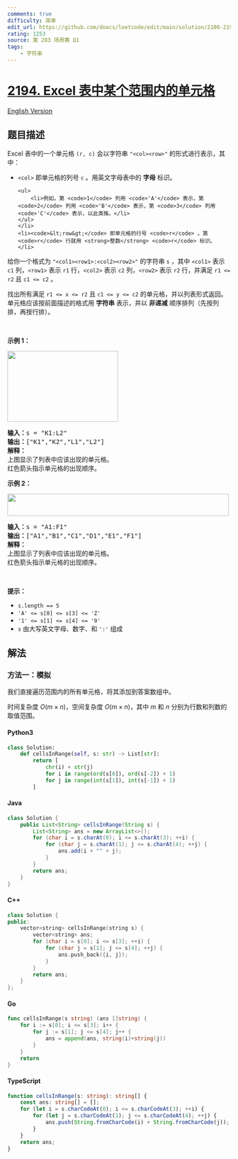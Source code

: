 ```yaml
---
comments: true
difficulty: 简单
edit_url: https://github.com/doocs/leetcode/edit/main/solution/2100-2199/2194.Cells%20in%20a%20Range%20on%20an%20Excel%20Sheet/README.md
rating: 1253
source: 第 283 场周赛 Q1
tags:
    - 字符串
---
```


<!-- problem:start -->

# [2194. Excel 表中某个范围内的单元格](https://leetcode.cn/problems/cells-in-a-range-on-an-excel-sheet)

[English Version](/solution/2100-2199/2194.Cells%20in%20a%20Range%20on%20an%20Excel%20Sheet/README_EN.md)

## 题目描述

<!-- description:start -->

<p>Excel 表中的一个单元格 <code>(r, c)</code> 会以字符串 <code>"&lt;col&gt;&lt;row&gt;"</code> 的形式进行表示，其中：</p>

<ul>
	<li><code>&lt;col&gt;</code> 即单元格的列号 <code>c</code> 。用英文字母表中的 <strong>字母</strong> 标识。

    <ul>
    	<li>例如，第 <code>1</code> 列用 <code>'A'</code> 表示，第 <code>2</code> 列用 <code>'B'</code> 表示，第 <code>3</code> 列用 <code>'C'</code> 表示，以此类推。</li>
    </ul>
    </li>
    <li><code>&lt;row&gt;</code> 即单元格的行号 <code>r</code> 。第 <code>r</code> 行就用 <strong>整数</strong> <code>r</code> 标识。</li>

</ul>

<p>给你一个格式为 <code>"&lt;col1&gt;&lt;row1&gt;:&lt;col2&gt;&lt;row2&gt;"</code> 的字符串 <code>s</code> ，其中 <code>&lt;col1&gt;</code> 表示 <code>c1</code> 列，<code>&lt;row1&gt;</code> 表示 <code>r1</code> 行，<code>&lt;col2&gt;</code> 表示 <code>c2</code> 列，<code>&lt;row2&gt;</code> 表示 <code>r2</code> 行，并满足 <code>r1 &lt;= r2</code> 且 <code>c1 &lt;= c2</code> 。</p>

<p>找出所有满足&nbsp;<code>r1 &lt;= x &lt;= r2</code> 且 <code>c1 &lt;= y &lt;= c2</code> 的单元格，并以列表形式返回。单元格应该按前面描述的格式用 <strong>字符串</strong> 表示，并以 <strong>非递减</strong> 顺序排列（先按列排，再按行排）。</p>

<p>&nbsp;</p>

<p><strong>示例 1：</strong></p>

<p><img alt="" src="https://fastly.jsdelivr.net/gh/doocs/leetcode@main/solution/2100-2199/2194.Cells%20in%20a%20Range%20on%20an%20Excel%20Sheet/images/ex1drawio.png" style="width: 250px; height: 160px;" /></p>

<pre>
<strong>输入：</strong>s = "K1:L2"
<strong>输出：</strong>["K1","K2","L1","L2"]
<strong>解释：</strong>
上图显示了列表中应该出现的单元格。
红色箭头指示单元格的出现顺序。
</pre>

<p><strong>示例 2：</strong></p>

<p><img alt="" src="https://fastly.jsdelivr.net/gh/doocs/leetcode@main/solution/2100-2199/2194.Cells%20in%20a%20Range%20on%20an%20Excel%20Sheet/images/exam2drawio.png" style="width: 500px; height: 50px;" /></p>

<pre>
<strong>输入：</strong>s = "A1:F1"
<strong>输出：</strong>["A1","B1","C1","D1","E1","F1"]
<strong>解释：</strong>
上图显示了列表中应该出现的单元格。 
红色箭头指示单元格的出现顺序。
</pre>

<p>&nbsp;</p>

<p><strong>提示：</strong></p>

<ul>
	<li><code>s.length == 5</code></li>
	<li><code>'A' &lt;= s[0] &lt;= s[3] &lt;= 'Z'</code></li>
	<li><code>'1' &lt;= s[1] &lt;= s[4] &lt;= '9'</code></li>
	<li><code>s</code> 由大写英文字母、数字、和 <code>':'</code> 组成</li>
</ul>

<!-- description:end -->

## 解法

<!-- solution:start -->

### 方法一：模拟

我们直接遍历范围内的所有单元格，将其添加到答案数组中。

时间复杂度 $O(m \times n)$，空间复杂度 $O(m \times n)$，其中 $m$ 和 $n$ 分别为行数和列数的取值范围。

<!-- tabs:start -->

#### Python3

```python
class Solution:
    def cellsInRange(self, s: str) -> List[str]:
        return [
            chr(i) + str(j)
            for i in range(ord(s[0]), ord(s[-2]) + 1)
            for j in range(int(s[1]), int(s[-1]) + 1)
        ]
```

#### Java

```java
class Solution {
    public List<String> cellsInRange(String s) {
        List<String> ans = new ArrayList<>();
        for (char i = s.charAt(0); i <= s.charAt(3); ++i) {
            for (char j = s.charAt(1); j <= s.charAt(4); ++j) {
                ans.add(i + "" + j);
            }
        }
        return ans;
    }
}
```

#### C++

```cpp
class Solution {
public:
    vector<string> cellsInRange(string s) {
        vector<string> ans;
        for (char i = s[0]; i <= s[3]; ++i) {
            for (char j = s[1]; j <= s[4]; ++j) {
                ans.push_back({i, j});
            }
        }
        return ans;
    }
};
```

#### Go

```go
func cellsInRange(s string) (ans []string) {
	for i := s[0]; i <= s[3]; i++ {
		for j := s[1]; j <= s[4]; j++ {
			ans = append(ans, string(i)+string(j))
		}
	}
	return
}
```

#### TypeScript

```ts
function cellsInRange(s: string): string[] {
    const ans: string[] = [];
    for (let i = s.charCodeAt(0); i <= s.charCodeAt(3); ++i) {
        for (let j = s.charCodeAt(1); j <= s.charCodeAt(4); ++j) {
            ans.push(String.fromCharCode(i) + String.fromCharCode(j));
        }
    }
    return ans;
}
```

<!-- tabs:end -->

<!-- solution:end -->

<!-- problem:end -->
